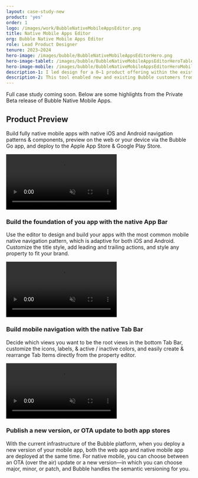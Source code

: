 ```yaml
---
layout: case-study-new
product: 'yes'
order: 1
logo: /images/work/BubbleNativeMobileAppsEditor.png
title: Native Mobile Apps Editor
org: Bubble Native Mobile Apps Editor
role: Lead Product Designer
tenure: 2023–2024
hero-image: /images/bubble/BubbleNativeMobileAppsEditorHero.png
hero-image-tablet: /images/bubble/BubbleNativeMobileAppsEditorHeroTablet.png
hero-image-mobile: /images/bubble/BubbleNativeMobileAppsEditorHeroMobile.png
description-1: I led design for a 0–1 product offering within the existing no-code Bubble platform for building fully functioning web applications—the Native Mobile Apps editor. I researched the native mobile app development domain, designed the largest largest product expansion in Bubble’s history, and collaborated with the engineers to build and launch the private Beta release.
description-2: This tool enabled new and existing Bubble customers from differing user profiles to build fully functioning native mobile apps. We left no stone unturned when it came to every small detail, giving users the tools to build with actual native mobile navigation patterns and components, and to publish their apps to the Apple App Store & Google Play Store; without writing a single line of code.
---
```


<div class="c-wrap__project" markdown=1>

<div class="c-message">
  <p>Full case study coming soon. Below are some highlights from the Private Beta release of Bubble Native Mobile Apps.</p>
</div>

## Product Preview
Build fully native mobile apps with native iOS and Android navigation patterns & components, preview on the web or your device via the Bubble Go app, and deploy to the Apple App Store & Google Play Store.

</div>

<div class="c-media c-media--border">
  <video src="../../images/bubble/BubbleNativeAppsAppBar.mp4" loop autoplay muted playsinline></video>
</div>

<div class="c-wrap__project c-wrap__project--preview" markdown=1>

### Build the foundation of you app with the native App Bar
Use the editor to design and build your apps with the most common mobile native navigation pattern, which is adaptive for both iOS and Android. Customize the title style, add leading and trailing actions, and style any property to fit your brand.

</div>

<div class="c-media c-media--border">
  <video src="../../images/bubble/BubbleNativeAppsTabBar.mp4" loop autoplay muted playsinline></video>
</div>

<div class="c-wrap__project c-wrap__project--preview" markdown=1>

### Build mobile navigation with the native Tab Bar
Decide which views you want to be the root views in the bottom Tab Bar, customize the icons, labels, & active / inactive colors, and easily create & rearrange Tab Items directly from the property editor.

</div>

<div class="c-media c-media--border">
  <video src="../../images/bubble/BubbleNativeAppsDeploy.mp4" loop autoplay muted playsinline></video>
</div>

<div class="c-wrap__project c-wrap__project--preview" markdown=1>

### Publish a new version, or OTA update to both app stores
With the current infrastructure of the Bubble platform, when you deploy a new version of your mobile app, both the web app and native mobile app are deployed at the same time. For native mobile, you can choose between an OTA (over the air) update or a new version—in which you can choose major, minor, or patch, and Bubble handles the semantic versioning for you.

</div>